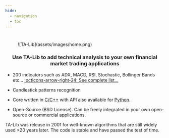 ```yaml
---
hide:
  - navigation
  - toc
---
```

#
<figure markdown>
  ![TA-Lib](assets/images/home.png)
</figure>
<h3 align="center">Use TA-Lib to add technical analysis to your own financial market trading applications</h3>

* 200 indicators such as ADX, MACD, RSI, Stochastic, Bollinger Bands etc... [:octicons-arrow-right-24: See complete list...](functions.md)
 
* Candlestick patterns recognition

* Core written in [C/C++](api.md) with API also available for [Python](wrappers.md).

* Open-Source (BSD License). Can be freely integrated in your own open-source or commercial applications.

TA-Lib was release in 2001 for well-known algorithms that are still widely used >20 years later. The code is stable and have passed the test of time. 
